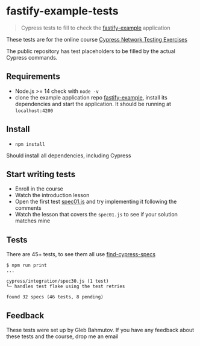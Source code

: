 # fastify-example-tests

> Cypress tests to fill to check the [fastify-example](https://github.com/bahmutov/fastify-example) application

These tests are for the online course [Cypress Network Testing Exercises](https://cypress.tips/courses)

The public repository has test placeholders to be filled by the actual Cypress commands.

## Requirements

- Node.js >= 14 check with `node -v`
- clone the example application repo [fastify-example](https://github.com/bahmutov/fastify-example), install its dependencies and start the application. It should be running at `localhost:4200`

## Install

- `npm install`

Should install all dependencies, including Cypress

## Start writing tests

- Enroll in the course
- Watch the introduction lesson
- Open the first test [spec01.js](./cypress/integration/spec01.js) and try implementing it following the comments
- Watch the lesson that covers the `spec01.js` to see if your solution matches mine

## Tests

There are 45+ tests, to see them all use [find-cypress-specs](https://github.com/bahmutov/find-cypress-specs)

```
$ npm run print
...

cypress/integration/spec30.js (1 test)
└─ handles test flake using the test retries

found 32 specs (46 tests, 8 pending)
```

## Feedback

These tests were set up by Gleb Bahmutov. If you have any feedback about these tests and the course, drop me an email
